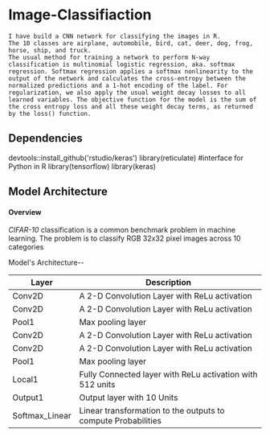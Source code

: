 # Image-Classifiaction #
    I have build a CNN network for classifying the images in R. 
    The 10 classes are airplane, automobile, bird, cat, deer, dog, frog, horse, ship, and truck.
    The usual method for training a network to perform N-way classification is multinomial logistic regression, aka. softmax regression. Softmax regression applies a softmax nonlinearity to the output of the network and calculates the cross-entropy between the normalized predictions and a 1-hot encoding of the label. For regularization, we also apply the usual weight decay losses to all learned variables. The objective function for the model is the sum of the cross entropy loss and all these weight decay terms, as returned by the loss() function.

## Dependencies ## 
 devtools::install_github('rstudio/keras')
 library(reticulate) #interface for Python in R
 library(tensorflow)
 library(keras)
 
 
 ## Model Architecture 


#### Overview
*CIFAR-10* classification is a common benchmark problem in machine learning. The problem is to classify RGB 32x32 pixel images across 10 categories


Model's Architecture--



Layer | Description
------------ | -------------
Conv2D | A 2-D Convolution Layer with ReLu activation
Conv2D | A 2-D Convolution Layer with ReLu activation
Pool1  | Max pooling layer
Conv2D | A 2-D Convolution Layer with ReLu activation
Conv2D | A 2-D Convolution Layer with ReLu activation
Pool1  | Max pooling layer
Local1 | Fully Connected layer with ReLu activation with 512 units
Output1| Output layer with 10 Units
Softmax_Linear| Linear transformation to the outputs to compute Probabilities 
